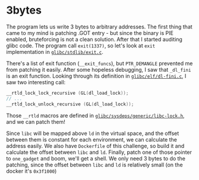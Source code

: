 # 3bytes

The program lets us write 3 bytes to arbitrary addresses.
The first thing that came to my mind is patching .GOT entry - but since the binary is PIE enabled, bruteforcing is not a clean solution.
After that I started auditing glibc code. The program call `exit(1337)`, so let's look at `exit` implementation in [`glibc/stdlib/exit.c`](https://code.woboq.org/userspace/glibc/stdlib/exit.c.html).

There's a list of exit function (`__exit_funcs`), but `PTR_DEMANGLE` prevented me from patching it easily.
After some hopeless debugging, I saw that `_dl_fini` is an exit function. Looking through its definition in [`glibc/elf/dl-fini.c`](https://code.woboq.org/userspace/glibc/elf/dl-fini.c.html), I saw two interesting call:

``` c
__rtld_lock_lock_recursive (GL(dl_load_lock));
// ...
__rtld_lock_unlock_recursive (GL(dl_load_lock));
```

Those `__rtld` macros are defined in [`glibc/sysdeps/generic/libc-lock.h`](https://github.molgen.mpg.de/git-mirror/glibc/blob/master/sysdeps/mach/hurd/libc-lock.h), and we can patch them!

Since `libc` will be mapped above `ld` in the virtual space, and the offset between them is constant for each environment, we can calculate the address easily.
We also have `Dockerfile` of this challenge, so build it and calculate the offset between `libc` and `ld`.
Finally, patch one of those pointer to `one_gadget` and boom, we'll get a shell.
We only need 3 bytes to do the patching, since the offset between `libc` and `ld` is relatively small (on the docker it's `0x3f1000`)
